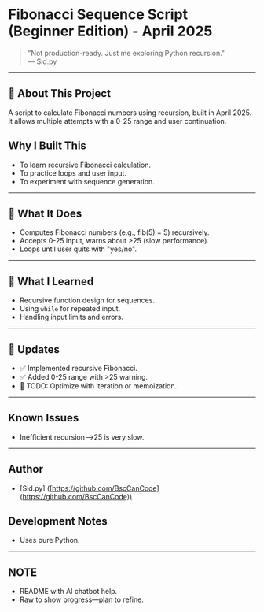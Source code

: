# Fibonacci Sequence Script (Beginner Edition) - April 2025

> "Not production-ready. Just me exploring Python recursion."  
> — Sid.py

---

## 📌 About This Project
A script to calculate Fibonacci numbers using recursion, built in April 2025. It allows multiple attempts with a 0-25 range and user continuation.

## Why I Built This
- To learn recursive Fibonacci calculation.
- To practice loops and user input.
- To experiment with sequence generation.

---

## 🚀 What It Does
- Computes Fibonacci numbers (e.g., fib(5) = 5) recursively.
- Accepts 0-25 input, warns about >25 (slow performance).
- Loops until user quits with "yes/no".

---

## 🧠 What I Learned
- Recursive function design for sequences.
- Using `while` for repeated input.
- Handling input limits and errors.

---

## 🔄 Updates
- ✅ Implemented recursive Fibonacci.
- ✅ Added 0-25 range with >25 warning.
- 🚧 TODO: Optimize with iteration or memoization.
---

## Known Issues
- Inefficient recursion—>25 is very slow.

---

## Author
- [Sid.py] ([https://github.com/BscCanCode](https://github.com/BscCanCode))

## Development Notes
- Uses pure Python.
---

## NOTE
- README with AI chatbot help.
- Raw to show progress—plan to refine.
